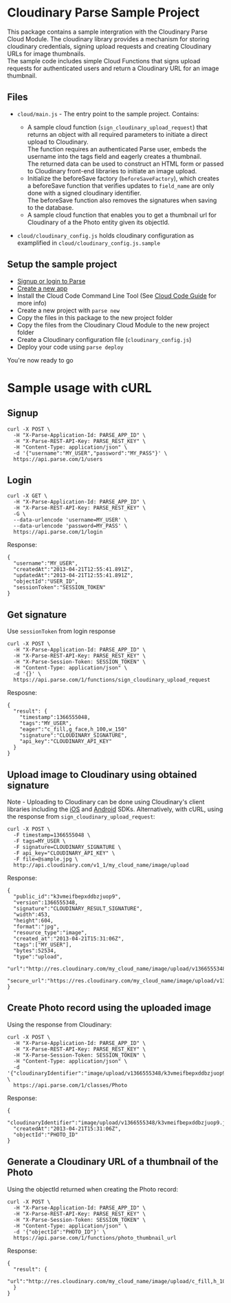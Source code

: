 # Cloudinary Parse Sample Project
This package contains a sample intergration with the Cloudinary Parse Cloud Module.
The cloudinary library provides a mechanism for storing cloudinary credentials, signing upload requests and creating Cloudinary URLs for image thumbnails.   
The sample code includes simple Cloud Functions that signs upload requests for authenticated users and return a Cloudinary URL for an image thumbnail.

## Files

* `cloud/main.js` - The entry point to the sample project. Contains:
   * A sample cloud function (`sign_cloudinary_upload_request`) that returns an object with all required parameters to initiate a direct upload to Cloudinary.   
     The function requires an authenticated Parse user, embeds the username into the tags field and eagerly creates a thumbnail.   
     The returned data can be used to construct an HTML form or passed to Cloudinary front-end libraries to initiate an image upload.
   * Initialize the beforeSave factory (`beforeSaveFactory`), which creates a beforeSave function that verifies updates to `field_name` are only done with a signed cloudinary identifier.   
     The beforeSave function also removes the signatures when saving to the database.
   * A sample cloud function that enables you to get a thumbnail url for Cloudinary of a the Photo entity given its objectId.  

* `cloud/cloudinary_config.js` holds cloudinary configuration as examplified in `cloud/cloudinary_config.js.sample`

## Setup the sample project

* [Signup or login to Parse](https://parse.com/#signup)
* [Create a new app](https://parse.com/apps/new)
* Install the Cloud Code Command Line Tool (See [Cloud Code Guide](https://parse.com/docs/cloud_code_guide#started) for more info)
* Create a new project with `parse new`
* Copy the files in this package to the new project folder
* Copy the files from the Cloudinary Cloud Module to the new project folder
* Create a Cloudinary configuration file (`cloudinary_config.js`)
* Deploy your code using `parse deploy`

You're now ready to go

# Sample usage with cURL
## Signup

    curl -X POST \
      -H "X-Parse-Application-Id: PARSE_APP_ID" \
      -H "X-Parse-REST-API-Key: PARSE_REST_KEY" \
      -H "Content-Type: application/json" \
      -d '{"username":"MY_USER","password":"MY_PASS"}' \
      https://api.parse.com/1/users

## Login

    curl -X GET \
      -H "X-Parse-Application-Id: PARSE_APP_ID" \
      -H "X-Parse-REST-API-Key: PARSE_REST_KEY" \
      -G \
      --data-urlencode 'username=MY_USER' \
      --data-urlencode 'password=MY_PASS' \
      https://api.parse.com/1/login

Response:

    {
      "username":"MY_USER",
      "createdAt":"2013-04-21T12:55:41.891Z",
      "updatedAt":"2013-04-21T12:55:41.891Z",
      "objectId":"USER_ID",
      "sessionToken":"SESSION_TOKEN"
    }


## Get signature

Use `sessionToken` from login response

    curl -X POST \
      -H "X-Parse-Application-Id: PARSE_APP_ID" \
      -H "X-Parse-REST-API-Key: PARSE_REST_KEY" \
      -H "X-Parse-Session-Token: SESSION_TOKEN" \
      -H "Content-Type: application/json" \
      -d '{}' \
      https://api.parse.com/1/functions/sign_cloudinary_upload_request

Resposne:

    {
      "result": {
        "timestamp":1366555048,
        "tags":"MY_USER",
        "eager":"c_fill,g_face,h_100,w_150"
        "signature":"CLOUDINARY_SIGNATURE",
        "api_key":"CLOUDINARY_API_KEY"
      }
    }

## Upload image to Cloudinary using obtained signature

Note - Uploading to Cloudinary can be done using Cloudinary's client libraries including the 
[iOS](https://github.com/cloudinary/cloudinary_ios) and [Android](https://github.com/cloudinary/cloudinary_android) SDKs.
Alternatively, with cURL, using the response from `sign_cloudinary_upload_request`:

    curl -X POST \
      -F timestamp=1366555048 \
      -F tags=MY_USER \
      -F signature=CLOUDINARY_SIGNATURE \
      -F api_key="CLOUDINARY_API_KEY" \
      -F file=@sample.jpg \
      http://api.cloudinary.com/v1_1/my_cloud_name/image/upload

Response:

    {
      "public_id":"k3vmeifbepxddbzjuop9",
      "version":1366555348,
      "signature":"CLOUDINARY_RESULT_SIGNATURE",
      "width":453,
      "height":604,
      "format":"jpg",
      "resource_type":"image",
      "created_at":"2013-04-21T15:31:06Z",
      "tags":["MY_USER"],
      "bytes":52534,
      "type":"upload",
      "url":"http://res.cloudinary.com/my_cloud_name/image/upload/v1366555348/k3vmeifbepxddbzjuop9.jpg",
      "secure_url":"https://res.cloudinary.com/my_cloud_name/image/upload/v1366555348/k3vmeifbepxddbzjuop9.jpg"
    }

## Create Photo record using the uploaded image

Using the response from Cloudinary:

    curl -X POST \
      -H "X-Parse-Application-Id: PARSE_APP_ID" \
      -H "X-Parse-REST-API-Key: PARSE_REST_KEY" \
      -H "X-Parse-Session-Token: SESSION_TOKEN" \
      -H "Content-Type: application/json" \
      -d '{"cloudinaryIdentifier":"image/upload/v1366555348/k3vmeifbepxddbzjuop9.jpg#CLOUDINARY_RESULT_SIGNATURE"}' \
      https://api.parse.com/1/classes/Photo

Response:

    {
      "cloudinaryIdentifier":"image/upload/v1366555348/k3vmeifbepxddbzjuop9.jpg",
      "createdAt":"2013-04-21T15:31:06Z",
      "objectId":"PHOTO_ID"
    }

## Generate a Cloudinary URL of a thumbnail of the Photo

Using the objectId returned when creating the Photo record:

    curl -X POST \
      -H "X-Parse-Application-Id: PARSE_APP_ID" \
      -H "X-Parse-REST-API-Key: PARSE_REST_KEY" \
      -H "X-Parse-Session-Token: SESSION_TOKEN" \
      -H "Content-Type: application/json" \
      -d '{"objectId":"PHOTO_ID"}' \
      https://api.parse.com/1/functions/photo_thumbnail_url

Response:
    
    {
      "result": {
        "url":"http://res.cloudinary.com/my_cloud_name/image/upload/c_fill,h_100,w_150/v1/image/upload/v1366555348/k3vmeifbepxddbzjuop9.jpg"
      }
    }
